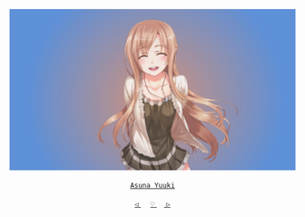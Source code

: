 <div align="center">

 [![@ikx7a](https://github.com/ikx7a/Waifu/blob/main/Resources/Asuna%20Yuuki.jpg)](https://github.com/ikx7a)


 <a href="https://anilist.co/character/36828/Asuna-Yuuki"> `Asuna Yuuki` </a>


<a href="https://github.com/ikx7a/Waifu/tree/main/Zero%20Two"> `◁` </a> ㅤ <a href="https://github.com/ikx7a/Waifu"> `♡` </a>ㅤ<a href="https://github.com/ikx7a/Waifu/tree/main/Chizuru%20Mizuhara"> `▷` </a>

</div>
